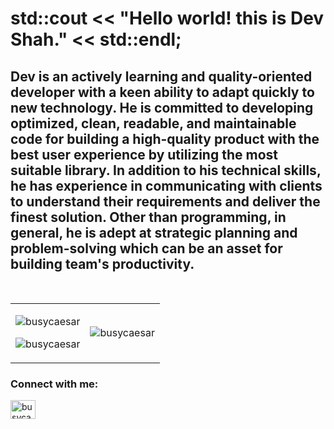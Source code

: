 # std::cout << "Hello world! this is Dev Shah." << std::endl; ##

## Dev is an actively learning and quality-oriented developer with a keen ability to adapt quickly to new technology. He is committed to developing optimized, clean, readable, and maintainable code for building a high-quality product with the best user experience by utilizing the most suitable library. In addition to his technical skills, he has experience in communicating with clients to understand their requirements and deliver the finest solution. Other than programming, in general, he is adept at strategic planning and problem-solving which can be an asset for building team's productivity.

<br />

<table>
  <tr>
    <td>
      <p>
        <img
          src="https://github-readme-stats.vercel.app/api?username=busycaesar"
          alt="busycaesar"
        />
      </p>
      <p>
        <img
          src="https://github-readme-streak-stats.herokuapp.com/?user=busycaesar&"
          alt="busycaesar"
        />
      </p>
    </td>
    <td>
      <img
        src="https://github-readme-stats.vercel.app/api/top-langs/?username=busycaesar"
        alt="busycaesar"
      />
    </td>
  </tr>
</table>

<h3 align="left">Connect with me:</h3>
  <a href="https://linkedin.com/in/busycaesar" target="blank"
    ><img
      src="https://raw.githubusercontent.com/rahuldkjain/github-profile-readme-generator/master/src/images/icons/Social/linked-in-alt.svg"
      alt="busycaesar"
      height="30"
      width="40"
  /></a>

